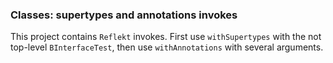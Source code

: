 ### Classes: supertypes and annotations invokes

This project contains `Reflekt` invokes. 
First use `withSupertypes` with the not top-level `BInterfaceTest`, 
then use `withAnnotations` with several arguments.
